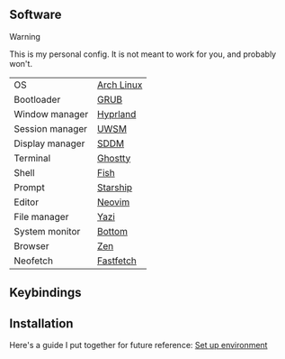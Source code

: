 ## Software

> [!WARNING]
> This is my personal config. It is not meant to work for you, and probably won't.

<table>
    <tbody>
        <tr>
            <td>OS</td>
            <td><a href="https://archlinux.org/">Arch Linux</a></td>
        </tr>
        <tr>
            <td>Bootloader</td>
            <td><a href="https://www.gnu.org/software/grub/">GRUB</a></td>
        </tr>
        <tr>
            <td>Window manager</td>
            <td><a href="https://hyprland.org/">Hyprland</a></td>
        </tr>
        <tr>
            <td>Session manager</td>
            <td><a href="https://github.com/Vladimir-csp/uwsm">UWSM</a></td>
        </tr>
        <tr>
            <td>Display manager</td>
            <td><a href="https://github.com/sddm/sddm">SDDM</a></td>
        </tr>
        <tr>
            <td>Terminal</td>
            <td><a href="https://ghostty.org/">Ghostty</a></td>
        </tr>
        <tr>
            <td>Shell</td>
            <td><a href="https://github.com/fish-shell/fish-shell">Fish</a></td>
        </tr>
        <tr>
            <td>Prompt</td>
            <td><a href="https://github.com/starship/starship">Starship</a></td>
        </tr>
        <tr>
            <td>Editor</td>
            <td><a href="https://github.com/neovim/neovim">Neovim</a></td>
        </tr>
        <tr>
            <td>File manager</td>
            <td><a href="https://github.com/sxyazi/yazi">Yazi</a></td>
        </tr>
        <tr>
            <td>System monitor</td>
            <td><a href="https://github.com/ClementTsang/bottom">Bottom</a></td>
        </tr>
        <tr>
            <td>Browser</td>
            <td><a href="https://zen-browser.app/">Zen</a></td>
        </tr>
        <tr>
            <td>Neofetch</td>
            <td><a href="https://github.com/fastfetch-cli/fastfetch">Fastfetch</a></td>
        </tr>
    </tbody>
</table>

## Keybindings

## Installation
Here's a guide I put together for future reference: [Set up environment](https://github.com/uiriansan/hyprdots/wiki/Environment)
